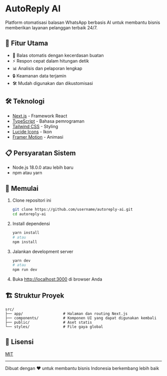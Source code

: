 # AutoReply AI

Platform otomatisasi balasan WhatsApp berbasis AI untuk membantu bisnis memberikan layanan pelanggan terbaik 24/7.

## 🚀 Fitur Utama

- 🤖 Balas otomatis dengan kecerdasan buatan
- ⚡ Respon cepat dalam hitungan detik
- 📊 Analisis dan pelaporan lengkap
- 🔒 Keamanan data terjamin
- 🛠️ Mudah digunakan dan dikustomisasi

## 🛠 Teknologi

- [Next.js](https://nextjs.org/) - Framework React
- [TypeScript](https://www.typescriptlang.org/) - Bahasa pemrograman
- [Tailwind CSS](https://tailwindcss.com/) - Styling
- [Lucide Icons](https://lucide.dev/) - Ikon
- [Framer Motion](https://www.framer.com/motion/) - Animasi

## 📋 Persyaratan Sistem

- Node.js 18.0.0 atau lebih baru
- npm atau yarn

## 🚀 Memulai

1. Clone repositori ini
   ```bash
   git clone https://github.com/username/autoreply-ai.git
   cd autoreply-ai
   ```

2. Install dependensi
   ```bash
   yarn install
   # atau
   npm install
   ```

3. Jalankan development server
   ```bash
   yarn dev
   # atau
   npm run dev
   ```

4. Buka [http://localhost:3000](http://localhost:3000) di browser Anda

## 🏗️ Struktur Proyek

```
src/
├── app/                  # Halaman dan routing Next.js
├── components/           # Komponen UI yang dapat digunakan kembali
├── public/               # Aset statis
└── styles/               # File gaya global
```

## 📝 Lisensi

[MIT](LICENSE)

---

Dibuat dengan ❤️ untuk membantu bisnis Indonesia berkembang lebih baik
